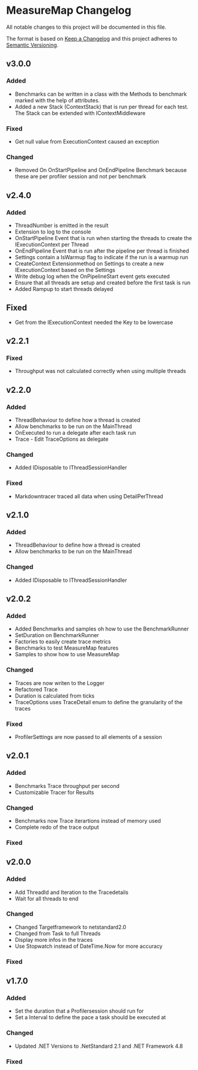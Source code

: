 # MeasureMap Changelog
All notable changes to this project will be documented in this file.
 
The format is based on [Keep a Changelog](http://keepachangelog.com/)
and this project adheres to [Semantic Versioning](http://semver.org/).
 
## v3.0.0
### Added
- Benchmarks can be written in a class with the Methods to benchmark marked with the help of attributes.
- Added a new Stack (ContextStack) that is run per thread for each test. The Stack can be extended with IContextMiddleware

### Fixed
- Get null value from ExecutionContext caused an exception

### Changed
- Removed On OnStartPipeline and OnEndPipeline Benchmark because these are per profiler session and not per benchmark

## v2.4.0
### Added
- ThreadNumber is emitted in the result
- Extension to log to the console 
- OnStartPipeline Event that is run when starting the threads to create the IExecutionContext per Thread
- OnEndPipeline Event that is run after the pipeline per thread is finished
- Settings contain a IsWarmup flag to indicate if the run is a warmup run
- CreateContext Extensionmethod on Settings to create a new IExecutionContext based on the Settings
- Write debug log when the OnPipelineStart event gets executed
- Ensure that all threads are setup and created before the first task is run
- Added Rampup to start threads delayed

## Fixed
- Get from the IExecutionContext needed the Key to be lowercase
  
## v2.2.1
### Fixed
- Throughput was not calculated correctly when using multiple threads
 
## v2.2.0
### Added
- ThreadBehaviour to define how a thread is created
- Allow benchmarks to be run on the MainThread
- OnExecuted to run a delegate after each task run
- Trace - Edit TraceOptions as delegate
 
### Changed
- Added IDisposable to IThreadSessionHandler
 
### Fixed
- Markdowntracer traced all data when using DetailPerThread
 
## v2.1.0
### Added
- ThreadBehaviour to define how a thread is created
- Allow benchmarks to be run on the MainThread
 
### Changed
- Added IDisposable to IThreadSessionHandler
 
## v2.0.2
### Added
- Added Benchmarks and samples oh how to use the BenchmarkRunner
- SetDuration on BenchmarkRunner
- Factories to easily create trace metrics
- Benchmarks to test MeasureMap features
- Samples to show how to use MeasureMap
 
### Changed
- Traces are now writen to the Logger
- Refactored Trace
- Duration is calculated from ticks
- TraceOptions uses TraceDetail enum to define the granularity of the traces
 
### Fixed
- ProfilerSettings are now passed to all elements of a session
 
## v2.0.1
### Added
- Benchmarks Trace throughput per second
- Customizable Tracer for Results
 
### Changed
- Benchmarks now Trace iterartions instead of memory used
- Complete redo of the trace output
 
### Fixed
 
## v2.0.0
### Added
- Add ThreadId and Iteration to the Tracedetails
- Wait for all threads to end
 
### Changed
- Changed Targetframework to netstandard2.0
- Changed from Task to full Threads
- Display more infos in the traces
- Use Stopwatch instead of DateTime.Now for more accuracy
 
### Fixed
 
## v1.7.0
### Added
- Set the duration that a Profilersession should run for
- Set a Interval to define the pace a task should be executed at
 
### Changed
- Updated .NET Versions to .NetStandard 2.1 and .NET Framework 4.8
 
### Fixed
